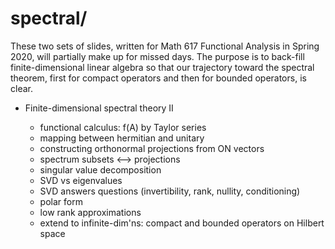 spectral/
=========

These two sets of slides, written for Math 617 Functional Analysis in Spring
2020, will partially make up for missed days.  The purpose is to back-fill
finite-dimensional linear algebra so that our trajectory toward the spectral
theorem, first for compact operators and then for bounded operators, is clear.


* Finite-dimensional spectral theory II

    * functional calculus: f(A) by Taylor series
    * mapping between hermitian and unitary
    * constructing orthonormal projections from ON vectors
    * spectrum subsets <--> projections
    * singular value decomposition
    * SVD vs eigenvalues
    * SVD answers questions (invertibility, rank, nullity, conditioning)
    * polar form
    * low rank approximations
    * extend to infinite-dim'ns: compact and bounded operators on Hilbert space

